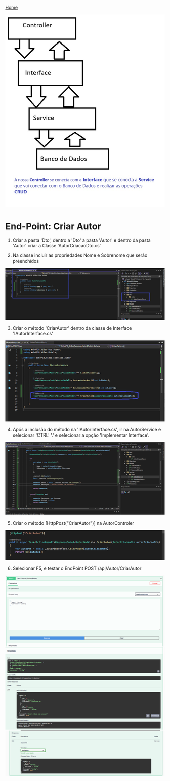 
<div> 
<p><a href="https://github.com/JosiTubaroski/WEB-API-com-.NET-8-e-SQL-Server">Home</a></p>
</div> 

<img src="https://github.com/JosiTubaroski/Controllers_Services/blob/main/img/01_Fx_Controller_Interface_Service_2.jpg"/>

# End-Point: Criar Autor

1. Criar a pasta 'Dto', dentro a 'Dto' a pasta 'Autor' e dentro da pasta 'Autor' criar a Classe 'AutorCriacaoDto.cs'

2. Na classe incluir as propriedades Nome e Sobrenome que serão preenchidos

<img src="https://github.com/JosiTubaroski/.NET8_Criar_Autor/blob/main/img/01_Classe_Criar_AutorDto.png"/>  

3. Criar o método 'CriarAutor' dentro da classe de Interface 'IAutorInterface.cs'

<img src="https://github.com/JosiTubaroski/.NET8_Criar_Autor/blob/main/img/02_Criar_Autor_Interface.png"/> 

4. Após a inclusão do método na 'IAutorInterface.cs', ir na AutorService e selecionar 'CTRL'  '.'  e selecionar a opção 'Implementar Interface'.
   
<img src="https://github.com/JosiTubaroski/.NET8_Criar_Autor/blob/main/img/03_AutorService_CriarAutor.png"/>

5. Criar o método [HttpPost("CriarAutor")] na AutorControler

<img src="https://github.com/JosiTubaroski/.NET8_Criar_Autor/blob/main/img/04_CriarAutor_AutorContoler.png"/>

6. Selecionar F5, e testar o EndPoint POST /api/Autor/CriarAutor

<img src="https://github.com/JosiTubaroski/.NET8_Criar_Autor/blob/main/img/05_Post_CriarAutor_1.png"/>

<img src="https://github.com/JosiTubaroski/.NET8_Criar_Autor/blob/main/img/06_Post_Request.png"/>

<img src="https://github.com/JosiTubaroski/.NET8_Criar_Autor/blob/main/img/07_Response.png"/>
